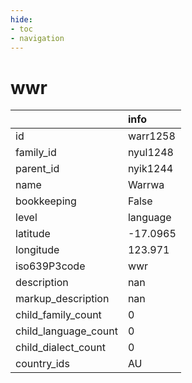 ```yaml
---
hide:
- toc
- navigation
---
```

# wwr
|                      | info     |
|:---------------------|:---------|
| id                   | warr1258 |
| family_id            | nyul1248 |
| parent_id            | nyik1244 |
| name                 | Warrwa   |
| bookkeeping          | False    |
| level                | language |
| latitude             | -17.0965 |
| longitude            | 123.971  |
| iso639P3code         | wwr      |
| description          | nan      |
| markup_description   | nan      |
| child_family_count   | 0        |
| child_language_count | 0        |
| child_dialect_count  | 0        |
| country_ids          | AU       |